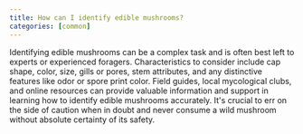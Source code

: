 ```yaml
---
title: How can I identify edible mushrooms?
categories: [common]
---
```


Identifying edible mushrooms can be a complex task and is often best left to experts or experienced foragers. Characteristics to consider include cap shape, color, size, gills or pores, stem attributes, and any distinctive features like odor or spore print color. Field guides, local mycological clubs, and online resources can provide valuable information and support in learning how to identify edible mushrooms accurately. It's crucial to err on the side of caution when in doubt and never consume a wild mushroom without absolute certainty of its safety.
